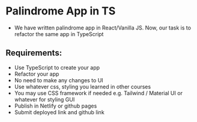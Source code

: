 # Palindrome App in TS

- We have written palindrome app in React/Vanilla JS. Now, our task is to refactor the same app in TypeScript

## Requirements:

- Use TypeScript to create your app
- Refactor your app
- No need to make any changes to UI
- Use whatever css, styling you learned in other courses
- You may use CSS framework if needed e.g. Tailwind / Material UI or whatever for styling GUI
- Publish in Netlify or github pages
- Submit deployed link and github link
